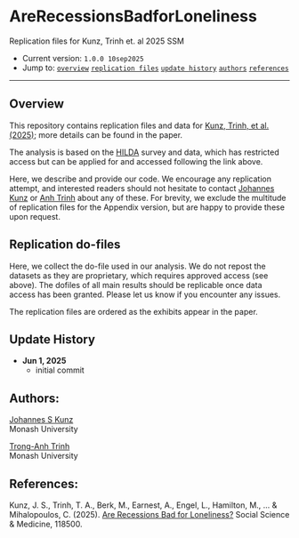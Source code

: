 #  AreRecessionsBadforLoneliness
 Replication files for Kunz, Trinh et. al 2025 SSM


- Current version: `1.0.0 10sep2025`
- Jump to: [`overview`](#overview) [`replication files`](#replication-do-files)  [`update history`](#update-history) [`authors`](#authors) [`references`](#references)

-----------

## Overview 

This repository contains replication files and data for [Kunz, Trinh, et al. (2025)](https://doi.org/10.1016/j.socscimed.2025.118500); more details can be found in the paper. 

The analysis is based on the [HILDA](https://dataverse.ada.edu.au/dataverse.xhtml?alias=hilda) survey and data, which has restricted access but can be applied for and accessed following the link above. 

Here, we describe and provide our code. We encourage any replication attempt, and interested readers should not hesitate to contact [Johannes Kunz](mailto:johannes.kunz@monash.edu) or [Anh Trinh](mailto:Trong-Anh.Trinh@monash.edu) about any of these. For brevity, we exclude the multitude of replication files for the Appendix version, but are happy to provide these upon request. 


## Replication do-files 

Here, we collect the do-file used in our analysis. We do not repost the datasets as they are proprietary, which requires approved access (see above). The dofiles of all main results should be replicable once data access has been granted. Please let us know if you encounter any issues. 

The replication files are ordered as the exhibits appear in the paper.


## Update History
* **Jun 1, 2025**
  - initial commit
  
## Authors:


[Johannes S Kunz](https://sites.google.com/site/johannesskunz/)
<br>Monash University

[Trong-Anh Trinh](https://www.tronganhtrinh.com/home)
<br>Monash University

## References: 

Kunz, J. S., Trinh, T. A., Berk, M., Earnest, A., Engel, L., Hamilton, M., ... & Mihalopoulos, C. (2025). [Are Recessions Bad for Loneliness?](https://doi.org/10.1016/j.socscimed.2025.118500) Social Science & Medicine, 118500.






